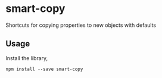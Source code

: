 # smart-copy

Shortcuts for copying properties to new objects with defaults

## Usage

Install the library,

```
npm install --save smart-copy
```
